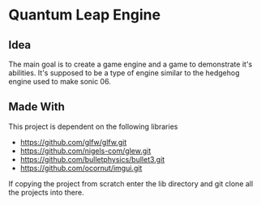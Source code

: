 # Quantum Leap Engine

## Idea
The main goal is to create a game engine and a game to demonstrate it's abilities.
It's supposed to be a type of engine similar to the hedgehog engine used to make sonic 06.

## Made With
This project is dependent on the following libraries
* https://github.com/glfw/glfw.git
* https://github.com/nigels-com/glew.git
* https://github.com/bulletphysics/bullet3.git
* https://github.com/ocornut/imgui.git

If copying the project from scratch enter the lib directory and git clone all the projects into there.

